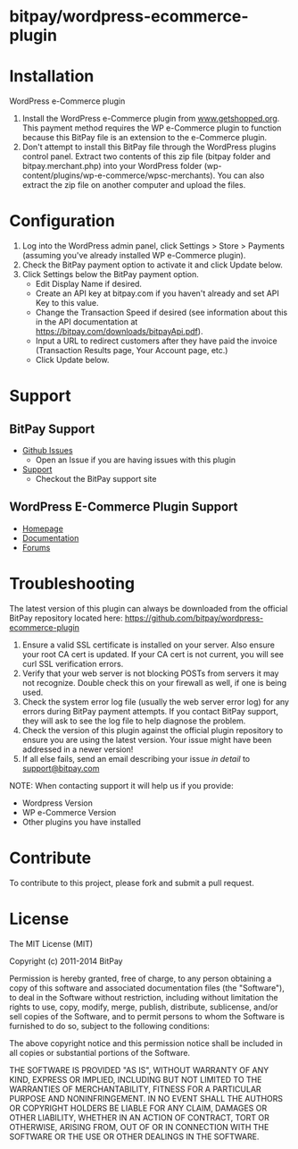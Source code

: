 bitpay/wordpress-ecommerce-plugin
===================================

# Installation

WordPress e-Commerce plugin

1. Install the WordPress e-Commerce plugin from www.getshopped.org. This payment method requires the WP e-Commerce plugin to function because this BitPay file is an extension to the e-Commerce plugin.
2. Don't attempt to install this BitPay file through the WordPress plugins control panel.  Extract two contents of this zip file (bitpay folder and bitpay.merchant.php) into your WordPress folder (wp-content/plugins/wp-e-commerce/wpsc-merchants).  You can also extract the zip file on another computer and upload the files.

# Configuration

1. Log into the WordPress admin panel, click Settings > Store > Payments (assuming you've already installed WP e-Commerce plugin).
2. Check the BitPay payment option to activate it and click Update below.
3. Click Settings below the BitPay payment option.
    * Edit Display Name if desired.
    * Create an API key at bitpay.com if you haven't already and set API Key to this value.
    * Change the Transaction Speed if desired (see information about this in the API documentation at https://bitpay.com/downloads/bitpayApi.pdf).
    * Input a URL to redirect customers after they have paid the invoice (Transaction Results page, Your Account page, etc.)
    * Click Update below.

# Support

## BitPay Support
* [Github Issues](https://github.com/bitpay/wordpress-ecommerce-plugin/issues)
  * Open an Issue if you are having issues with this plugin
* [Support](https://support.bitpay.com/)
  * Checkout the BitPay support site

## WordPress E-Commerce Plugin Support
* [Homepage](https://wordpress.org/plugins/wp-e-commerce/)
* [Documentation](http://docs.getshopped.org)
* [Forums](http://wordpress.org/support/plugin/wp-e-commerce)


# Troubleshooting

The latest version of this plugin can always be downloaded from the official BitPay
repository located here:  https://github.com/bitpay/wordpress-ecommerce-plugin

1. Ensure a valid SSL certificate is installed on your server. Also ensure your root CA cert is updated. If your CA cert is not current, you will see curl SSL verification errors.
2. Verify that your web server is not blocking POSTs from servers it may not recognize. Double check this on your firewall as well, if one is being used.
3. Check the system error log file (usually the web server error log) for any errors during BitPay payment attempts. If you contact BitPay support, they will ask to see the log file to help diagnose the problem.
4. Check the version of this plugin against the official plugin repository to ensure you are using the latest version. Your issue might have been addressed in a newer version!
5. If all else fails, send an email describing your issue *in detail* to support@bitpay.com

NOTE: When contacting support it will help us if you provide:
* Wordpress Version
* WP e-Commerce Version
* Other plugins you have installed

# Contribute

To contribute to this project, please fork and submit a pull request.

# License

The MIT License (MIT)

Copyright (c) 2011-2014 BitPay

Permission is hereby granted, free of charge, to any person obtaining a copy
of this software and associated documentation files (the "Software"), to deal
in the Software without restriction, including without limitation the rights
to use, copy, modify, merge, publish, distribute, sublicense, and/or sell
copies of the Software, and to permit persons to whom the Software is
furnished to do so, subject to the following conditions:

The above copyright notice and this permission notice shall be included in
all copies or substantial portions of the Software.

THE SOFTWARE IS PROVIDED "AS IS", WITHOUT WARRANTY OF ANY KIND, EXPRESS OR
IMPLIED, INCLUDING BUT NOT LIMITED TO THE WARRANTIES OF MERCHANTABILITY,
FITNESS FOR A PARTICULAR PURPOSE AND NONINFRINGEMENT. IN NO EVENT SHALL THE
AUTHORS OR COPYRIGHT HOLDERS BE LIABLE FOR ANY CLAIM, DAMAGES OR OTHER
LIABILITY, WHETHER IN AN ACTION OF CONTRACT, TORT OR OTHERWISE, ARISING FROM,
OUT OF OR IN CONNECTION WITH THE SOFTWARE OR THE USE OR OTHER DEALINGS IN
THE SOFTWARE.
